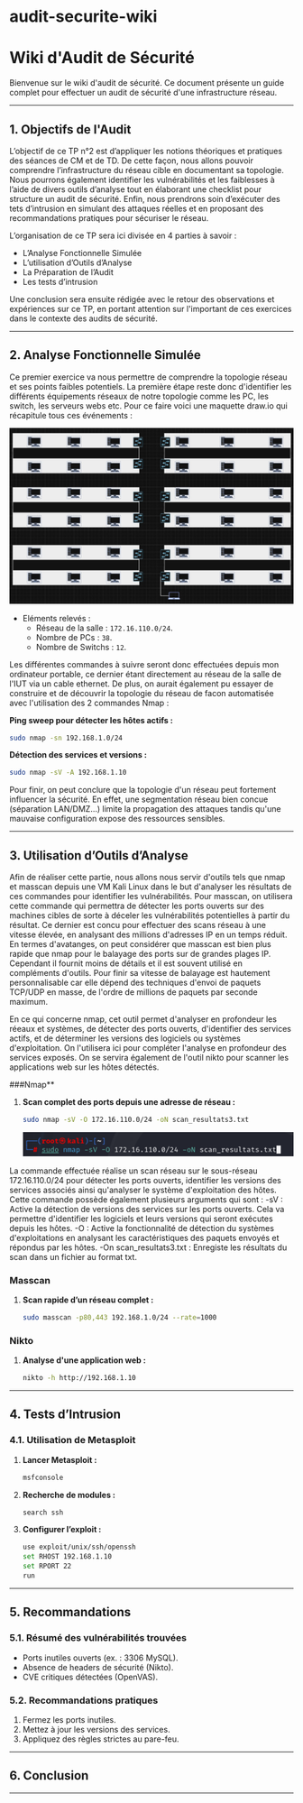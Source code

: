# audit-securite-wiki
# Wiki d'Audit de Sécurité

Bienvenue sur le wiki d'audit de sécurité. Ce document présente un guide complet pour effectuer un audit de sécurité d'une infrastructure réseau.

---

## **1. Objectifs de l'Audit**

L’objectif de ce TP n°2 est d’appliquer les notions théoriques et pratiques des séances de CM et de TD. De cette façon, nous allons pouvoir comprendre l’infrastructure du réseau cible en documentant sa topologie. Nous pourrons également identifier les vulnérabilités et les faiblesses à l’aide de divers outils d’analyse tout en élaborant une checklist pour structure un audit de sécurité. Enfin, nous prendrons soin d’exécuter des tets d’intrusion en simulant des attaques réelles et en proposant des recommandations pratiques pour sécuriser le réseau.

L’organisation de ce TP sera ici divisée en 4 parties à savoir :
-	L’Analyse Fonctionnelle Simulée
-	L’utilisation d’Outils d’Analyse
-	La Préparation de l’Audit
-	Les tests d’intrusion

Une conclusion sera ensuite rédigée avec le retour des observations et expériences sur ce TP, en portant attention sur l'important de ces exercices dans le contexte des audits de sécurité.


---

## **2. Analyse Fonctionnelle Simulée**


Ce premier exercice va nous permettre de comprendre la topologie réseau et ses points faibles potentiels. La première étape reste donc d'identifier les différents équipements réseaux de notre topologie comme les PC, les switch, les serveurs webs etc. Pour ce faire voici une maquette draw.io qui récapitule tous ces événements :

![Maquette de topologie réseau](topologie.jpg)


   - Eléments relevés :
     - Réseau de la salle : `172.16.110.0/24`.
     - Nombre de PCs : `38`.
     - Nombre de Switchs : `12`.

Les différentes commandes à suivre seront donc effectuées depuis mon ordinateur portable, ce dernier étant directement au réseau de la salle de l'IUT via un cable ethernet. De plus, on aurait également pu essayer de construire et de découvrir la topologie du réseau de facon automatisée avec l'utilisation des 2 commandes Nmap : 

**Ping sweep pour détecter les hôtes actifs :**
   ```bash
   sudo nmap -sn 192.168.1.0/24
   ```

**Détection des services et versions :**
   ```bash
   sudo nmap -sV -A 192.168.1.10
   ```

Pour finir, on peut conclure que la topologie d'un réseau peut fortement influencer la sécurité. En effet, une segmentation réseau bien concue (séparation LAN/DMZ...) limite la propagation des attaques tandis qu'une mauvaise configuration expose des ressources sensibles.

---

## **3. Utilisation d’Outils d’Analyse**

Afin de réaliser cette partie, nous allons nous servir d'outils tels que nmap et masscan depuis une VM Kali Linux dans le but d'analyser les résultats de ces commandes pour identifier les vulnérabilités. Pour masscan, on utilisera cette commande qui permettra de détecter les ports ouverts sur des machines cibles de sorte à déceler les vulnérabilités potentielles à partir du résultat. Ce dernier est concu pour effectuer des scans réseau à une vitesse élevée, en analysant des millions d'adresses IP en un temps réduit. En termes d'avatanges, on peut considérer que masscan est bien plus rapide que nmap pour le balayage des ports sur de grandes plages IP. Cependant il fournit moins de détails et il est souvent utilisé en compléments d'outils. Pour finir sa vitesse de balayage est hautement personnalisable car elle dépend des techniques d'envoi de paquets TCP/UDP en masse, de l'ordre de millions de paquets par seconde maximum.

En ce qui concerne nmap, cet outil permet d'analyser en profondeur les réeaux et systèmes, de détecter des ports ouverts, d'identifier des services actifs, et de déterminer les versions des logiciels ou systèmes d'exploitation. On l'utilisera ici pour compléter l'analyse en profondeur des services exposés. On se servira également de l'outil nikto pour scanner les applications web sur les hôtes détectés.


###Nmap**

1. **Scan complet des ports depuis une adresse de réseau :**
   ```bash
   sudo nmap -sV -O 172.16.110.0/24 -oN scan_resultats3.txt
   ```

   ![Résultat de la commande nmap](commande_nmap.png)

La commande effectuée réalise un scan réseau sur le sous-réseau 172.16.110.0/24 pour détecter les ports ouverts, identifier les versions des services associés ainsi qu'analyser le système d'exploitation des hôtes. Cette commande possède également plusieurs arguments qui sont :
   -sV : Active la détection de versions des services sur les ports ouverts. Cela va permettre d'identifier les logiciels et leurs versions qui seront exécutes depuis les hôtes.
   -O : Active la fonctionnalité de détection du systèmes d'exploitations en analysant les caractéristiques des paquets envoyés et répondus par les hôtes.
   -On scan_resultats3.txt : Enregiste les résultats du scan dans un fichier au format txt.



### **Masscan**

1. **Scan rapide d’un réseau complet :**
   ```bash
   sudo masscan -p80,443 192.168.1.0/24 --rate=1000
   ```

### **Nikto**

1. **Analyse d'une application web :**
   ```bash
   nikto -h http://192.168.1.10
   ```
   
---

## **4. Tests d’Intrusion**

### **4.1. Utilisation de Metasploit**

1. **Lancer Metasploit :**
   ```bash
   msfconsole
   ```
2. **Recherche de modules :**
   ```bash
   search ssh
   ```
3. **Configurer l’exploit :**
   ```bash
   use exploit/unix/ssh/openssh
   set RHOST 192.168.1.10
   set RPORT 22
   run
   ```

---

## **5. Recommandations**

### **5.1. Résumé des vulnérabilités trouvées**

- Ports inutiles ouverts (ex. : 3306 MySQL).
- Absence de headers de sécurité (Nikto).
- CVE critiques détectées (OpenVAS).

### **5.2. Recommandations pratiques**

1. Fermez les ports inutiles.
2. Mettez à jour les versions des services.
3. Appliquez des règles strictes au pare-feu.

---

## **6. Conclusion**

---

